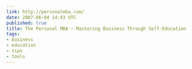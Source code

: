 ```yaml
---
link: http://personalmba.com/
date: 2007-06-04 14:43 UTC
published: true
title: The Personal MBA — Mastering Business Through Self-Education
tags:
- business
- education
- tips
- tools
---
```



